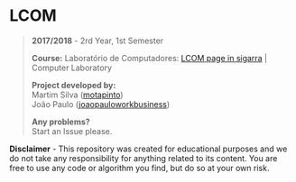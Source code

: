 # LCOM

> **2017/2018** - 2rd Year, 1st Semester
>
> **Course:** Laboratório de Computadores: [LCOM page in sigarra](https://sigarra.up.pt/feup/en/ucurr_geral.ficha_uc_view?pv_ocorrencia_id=272666) | Computer Laboratory
>
> **Project developed by:**\
> Martim Silva ([motapinto](https://github.com/motapinto))\
> João Paulo ([joaopauloworkbusiness](https://github.com/joaopauloworkbusiness))
>
> **Any problems?**\
> Start an Issue please.

**Disclaimer** - This repository was created for educational purposes and we do not take any responsibility for anything related to its content. You are free to use any code or algorithm you find, but do so at your own risk.
